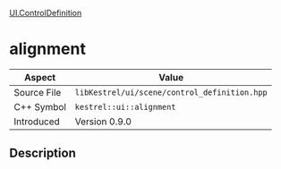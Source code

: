 [UI.ControlDefinition](index)
# alignment
| Aspect | Value |
| --- | --- |
| Source File | `libKestrel/ui/scene/control_definition.hpp` |
| C++ Symbol | `kestrel::ui::alignment` |
| Introduced | Version 0.9.0 |
## Description

